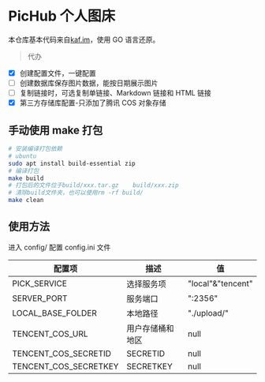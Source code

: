 # PicHub 个人图床

本仓库基本代码来自[kaf.im](https://kaf.im)，使用 GO 语言还原。

> 代办

- [x] 创建配置文件，一键配置
- [ ] 创建数据库保存图片数据，能按日期展示图片
- [ ] 复制链接时，可选复制单链接、Markdown 链接和 HTML 链接
- [x] 第三方存储库配置-只添加了腾讯 COS 对象存储

## 手动使用 make 打包

```bash
# 安装编译打包依赖
# ubuntu
sudo apt install build-essential zip
# 编译打包
make build
# 打包后的文件位于build/xxx.tar.gz    build/xxx.zip
# 清除build文件夹，也可以使用rm -rf build/
make clean
```

## 使用方法

进入 config/ 配置 config.ini 文件

| 配置项                | 描述             | 值                |
| --------------------- | ---------------- | ----------------- |
| PICK_SERVICE          | 选择服务项       | "local"&"tencent" |
| SERVER_PORT           | 服务端口         | ":2356"           |
| LOCAL_BASE_FOLDER     | 本地路径         | "./upload/"       |
| TENCENT_COS_URL       | 用户存储桶和地区 | null              |
| TENCENT_COS_SECRETID  | SECRETID         | null              |
| TENCENT_COS_SECRETKEY | SECRETKEY        | null              |
